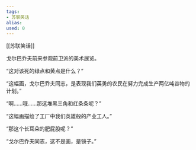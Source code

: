 ```yaml
---
tags: 
- 苏联笑话 
alias:
used: 0
---
```

[[苏联笑话]]


戈尔巴乔夫前来参观前卫派的美术展览。

“这对该死的绿点和黄点是什么？”

“这幅画，戈尔巴乔夫同志，是表现我们英勇的农民在努力完成生产两亿吨谷物的计划。”

“啊……哦……那这堆黑三角和红条条呢？”

“这幅画描绘了工厂中我们英雄般的产业工人。”

“那这个长耳朵的肥屁股呢？”

“戈尔巴乔夫同志，这不是画，是镜子。” 

